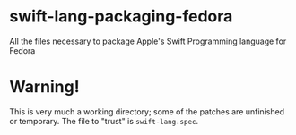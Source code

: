 # swift-lang-packaging-fedora
All the files necessary to package Apple's Swift Programming language for Fedora

# Warning!
This is very much a working directory; some of the patches are unfinished or temporary. The file to "trust" is `swift-lang.spec`.
